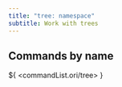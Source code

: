 ```yaml
---
title: "tree: namespace"
subtitle: Work with trees
---
```


## Commands by name

${ <commandList.ori/tree> }
